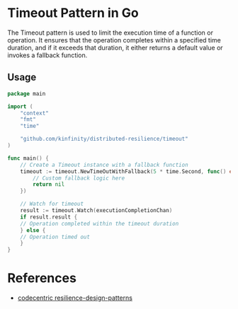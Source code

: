 # Timeout Pattern in Go

The Timeout pattern is used to limit the execution time of a function or operation. It ensures that the operation completes within a specified time duration, and if it exceeds that duration, it either returns a default value or invokes a fallback function.

## Usage

```go
package main

import (
    "context"
    "fmt"
    "time"

    "github.com/kinfinity/distributed-resilience/timeout"
)

func main() {
    // Create a Timeout instance with a fallback function
    timeout := timeout.NewTimeOutWithFallback(5 * time.Second, func() error {
        // Custom fallback logic here
        return nil
    })

    // Watch for timeout
    result := timeout.Watch(executionCompletionChan)
    if result.result {
    // Operation completed within the timeout duration
    } else {
    // Operation timed out
    }
}
```

# **References**

- [codecentric resilience-design-patterns](https://www.codecentric.de/wissens-hub/blog/resilience-design-patterns-retry-fallback-timeout-circuit-breaker)

